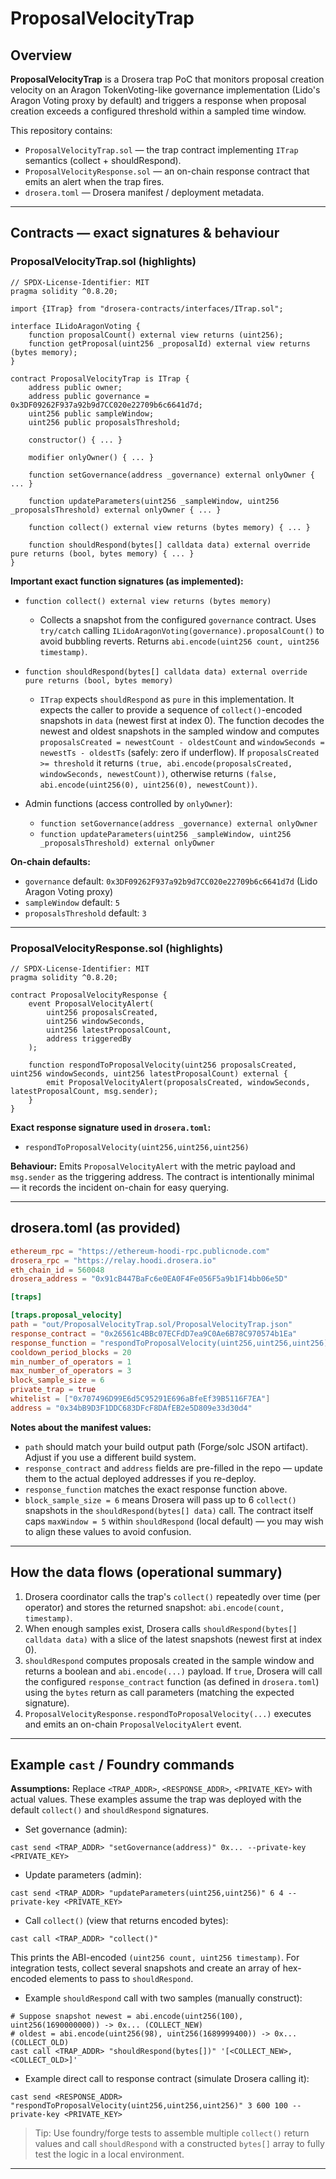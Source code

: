 # ProposalVelocityTrap

## Overview

**ProposalVelocityTrap** is a Drosera trap PoC that monitors proposal creation velocity on an Aragon TokenVoting-like governance implementation (Lido's Aragon Voting proxy by default) and triggers a response when proposal creation exceeds a configured threshold within a sampled time window.

This repository contains:

* `ProposalVelocityTrap.sol` — the trap contract implementing `ITrap` semantics (collect + shouldRespond).
* `ProposalVelocityResponse.sol` — an on-chain response contract that emits an alert when the trap fires.
* `drosera.toml` — Drosera manifest / deployment metadata.

---

## Contracts — exact signatures & behaviour

### ProposalVelocityTrap.sol (highlights)

```solidity
// SPDX-License-Identifier: MIT
pragma solidity ^0.8.20;

import {ITrap} from "drosera-contracts/interfaces/ITrap.sol";

interface ILidoAragonVoting {
    function proposalCount() external view returns (uint256);
    function getProposal(uint256 _proposalId) external view returns (bytes memory);
}

contract ProposalVelocityTrap is ITrap {
    address public owner;
    address public governance = 0x3DF09262F937a92b9d7CC020e22709b6c6641d7d;
    uint256 public sampleWindow;
    uint256 public proposalsThreshold;

    constructor() { ... }

    modifier onlyOwner() { ... }

    function setGovernance(address _governance) external onlyOwner { ... }

    function updateParameters(uint256 _sampleWindow, uint256 _proposalsThreshold) external onlyOwner { ... }

    function collect() external view returns (bytes memory) { ... }

    function shouldRespond(bytes[] calldata data) external override pure returns (bool, bytes memory) { ... }
}
```

**Important exact function signatures (as implemented):**

* `function collect() external view returns (bytes memory)`

  * Collects a snapshot from the configured `governance` contract. Uses `try/catch` calling `ILidoAragonVoting(governance).proposalCount()` to avoid bubbling reverts. Returns `abi.encode(uint256 count, uint256 timestamp)`.

* `function shouldRespond(bytes[] calldata data) external override pure returns (bool, bytes memory)`

  * `ITrap` expects `shouldRespond` as `pure` in this implementation. It expects the caller to provide a sequence of `collect()`-encoded snapshots in `data` (newest first at index 0). The function decodes the newest and oldest snapshots in the sampled window and computes `proposalsCreated = newestCount - oldestCount` and `windowSeconds = newestTs - oldestTs` (safely: zero if underflow). If `proposalsCreated >= threshold` it returns `(true, abi.encode(proposalsCreated, windowSeconds, newestCount))`, otherwise returns `(false, abi.encode(uint256(0), uint256(0), newestCount))`.

* Admin functions (access controlled by `onlyOwner`):

  * `function setGovernance(address _governance) external onlyOwner`
  * `function updateParameters(uint256 _sampleWindow, uint256 _proposalsThreshold) external onlyOwner`

**On-chain defaults:**

* `governance` default: `0x3DF09262F937a92b9d7CC020e22709b6c6641d7d` (Lido Aragon Voting proxy)
* `sampleWindow` default: `5`
* `proposalsThreshold` default: `3`

---

### ProposalVelocityResponse.sol (highlights)

```solidity
// SPDX-License-Identifier: MIT
pragma solidity ^0.8.20;

contract ProposalVelocityResponse {
    event ProposalVelocityAlert(
        uint256 proposalsCreated,
        uint256 windowSeconds,
        uint256 latestProposalCount,
        address triggeredBy
    );

    function respondToProposalVelocity(uint256 proposalsCreated, uint256 windowSeconds, uint256 latestProposalCount) external {
        emit ProposalVelocityAlert(proposalsCreated, windowSeconds, latestProposalCount, msg.sender);
    }
}
```

**Exact response signature used in `drosera.toml`:**

* `respondToProposalVelocity(uint256,uint256,uint256)`

**Behaviour:** Emits `ProposalVelocityAlert` with the metric payload and `msg.sender` as the triggering address. The contract is intentionally minimal — it records the incident on-chain for easy querying.

---

## drosera.toml (as provided)

```toml
ethereum_rpc = "https://ethereum-hoodi-rpc.publicnode.com"
drosera_rpc = "https://relay.hoodi.drosera.io"
eth_chain_id = 560048
drosera_address = "0x91cB447BaFc6e0EA0F4Fe056F5a9b1F14bb06e5D"

[traps]

[traps.proposal_velocity]
path = "out/ProposalVelocityTrap.sol/ProposalVelocityTrap.json"
response_contract = "0x26561c4BBc07ECFdD7ea9C0Ae6B78C970574b1Ea"
response_function = "respondToProposalVelocity(uint256,uint256,uint256)"
cooldown_period_blocks = 20
min_number_of_operators = 1
max_number_of_operators = 3
block_sample_size = 6
private_trap = true
whitelist = ["0x707496D99E6d5C95291E696aBfeEf39B5116F7EA"]
address = "0x34bB9D3F1DDC683DFcF8DAfEB2e5D809e33d30d4"
```

**Notes about the manifest values:**

* `path` should match your build output path (Forge/solc JSON artifact). Adjust if you use a different build system.
* `response_contract` and `address` fields are pre-filled in the repo — update them to the actual deployed addresses if you re-deploy.
* `response_function` matches the exact response function above.
* `block_sample_size = 6` means Drosera will pass up to 6 `collect()` snapshots in the `shouldRespond(bytes[] data)` call. The contract itself caps `maxWindow = 5` within `shouldRespond` (local default) — you may wish to align these values to avoid confusion.

---

## How the data flows (operational summary)

1. Drosera coordinator calls the trap's `collect()` repeatedly over time (per operator) and stores the returned snapshot: `abi.encode(count, timestamp)`.
2. When enough samples exist, Drosera calls `shouldRespond(bytes[] calldata data)` with a slice of the latest snapshots (newest first at index 0).
3. `shouldRespond` computes proposals created in the sample window and returns a boolean and `abi.encode(...)` payload. If `true`, Drosera will call the configured `response_contract` function (as defined in `drosera.toml`) using the `bytes` return as call parameters (matching the expected signature).
4. `ProposalVelocityResponse.respondToProposalVelocity(...)` executes and emits an on-chain `ProposalVelocityAlert` event.

---

## Example `cast` / Foundry commands

**Assumptions:** Replace `<TRAP_ADDR>`, `<RESPONSE_ADDR>`, `<PRIVATE_KEY>` with actual values. These examples assume the trap was deployed with the default `collect()` and `shouldRespond` signatures.

* Set governance (admin):

```
cast send <TRAP_ADDR> "setGovernance(address)" 0x... --private-key <PRIVATE_KEY>
```

* Update parameters (admin):

```
cast send <TRAP_ADDR> "updateParameters(uint256,uint256)" 6 4 --private-key <PRIVATE_KEY>
```

* Call `collect()` (view that returns encoded bytes):

```
cast call <TRAP_ADDR> "collect()"
```

This prints the ABI-encoded `(uint256 count, uint256 timestamp)`. For integration tests, collect several snapshots and create an array of hex-encoded elements to pass to `shouldRespond`.

* Example `shouldRespond` call with two samples (manually construct):

```
# Suppose snapshot newest = abi.encode(uint256(100), uint256(1690000000)) -> 0x... (COLLECT_NEW)
# oldest = abi.encode(uint256(98), uint256(1689999400)) -> 0x... (COLLECT_OLD)
cast call <TRAP_ADDR> "shouldRespond(bytes[])" '[<COLLECT_NEW>,<COLLECT_OLD>]'
```

* Example direct call to response contract (simulate Drosera calling it):

```
cast send <RESPONSE_ADDR> "respondToProposalVelocity(uint256,uint256,uint256)" 3 600 100 --private-key <PRIVATE_KEY>
```

> Tip: Use foundry/forge tests to assemble multiple `collect()` return values and call `shouldRespond` with a constructed `bytes[]` array to fully test the logic in a local environment.

---
